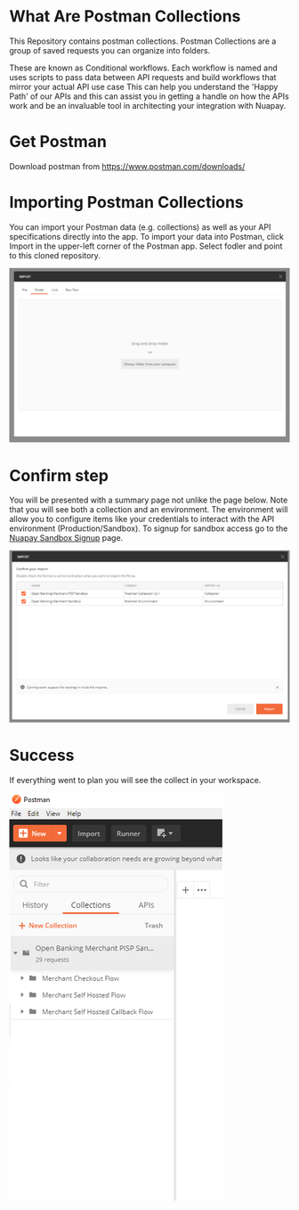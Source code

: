 # What Are Postman Collections
This Repository contains postman collections. Postman Collections are a group of saved requests you can organize into folders.

These are known as Conditional workflows.
Each workflow is named and uses scripts to pass data between API requests and build workflows that mirror your actual API use case
This can help you understand the 'Happy Path' of our APIs and this can assist you in getting a handle on how the APIs work and be an invaluable tool in architecting your integration with Nuapay.

# Get Postman
Download postman from https://www.postman.com/downloads/

# Importing Postman Collections

You can import your Postman data (e.g. collections) as well as your API specifications directly into the app.
To import your data into Postman, click Import in the upper-left corner of the Postman app. Select fodler and point to this cloned repository.

![Import a collection](media/import.png?raw=true)

# Confirm step

You will be presented with a summary page not unlike the page below. Note that you will see both a collection and an environment. The environment will allow you to configure items like your credentials to interact with the API environment (Production/Sandbox). To signup for sandbox access go to the [Nuapay Sandbox Signup](https://www.nuapay.com/en/request-api-sandbox/) page.

![Confirm the import](media/confirm-import.png?raw=true)

# Success

If everything went to plan you will see the collect in your workspace.

![Sucessful Import](media/collection.png?raw=true)




